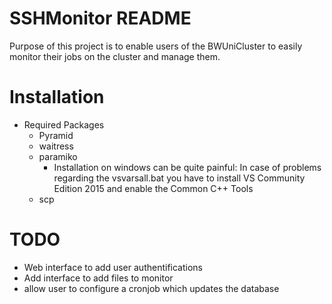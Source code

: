 # SSHMonitor README

Purpose of this project is to enable users of the BWUniCluster to easily monitor their jobs on the cluster and manage them.

# Installation
* Required Packages
    * Pyramid
    * waitress
    * paramiko
        * Installation on windows can be quite painful: In case of problems regarding the vsvarsall.bat you have to install VS Community Edition 2015 and enable the Common C++ Tools
    * scp

# TODO
* Web interface to add user authentifications
* Add interface to add files to monitor
* allow user to configure a cronjob which updates the database

